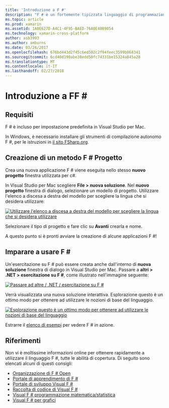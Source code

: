 ```yaml
---
title: 'Introduzione a F #'
description: "F # è un fortemente tipizzata linguaggio di programmazione funzionale progettato per l'esecuzione su .NET"
ms.topic: article
ms.prod: xamarin
ms.assetid: 1A0E627D-A4C1-4F95-BAED-76A0E40B9054
ms.technology: xamarin-cross-platform
author: asb3993
ms.author: amburns
ms.date: 03/24/2017
ms.openlocfilehash: 676bd443d2f45c6ed502c2f94feec3599b068341
ms.sourcegitcommit: 6cd40d190abe38edd50fc74331be15324a845a28
ms.translationtype: MT
ms.contentlocale: it-IT
ms.lasthandoff: 02/27/2018
---
```

# <a name="getting-started-with-ff35"></a>Introduzione a FF &#35;

## <a name="requirements"></a>Requisiti

F # è incluso per impostazione predefinita in Visual Studio per Mac.

In Windows, è necessario installare gli strumenti di compilazione autonomo F #, per le istruzioni in [il sito FSharp.org](http://fsharp.org/use/windows/).

## <a name="creating-an-f35-project"></a>Creazione di un metodo F &#35; Progetto

Crea una nuova applicazione F # viene eseguita nello stesso **nuovo progetto** finestra utilizzata per c#.

In Visual Studio per Mac scegliere **File > nuova soluzione**. Nel **nuovo progetto** finestra di dialogo, selezionare un modello di progetto. Utilizzare l'elenco a discesa a destra del modello per scegliere la lingua che si desidera utilizzare:

 [ ![](overview-images/choosefsharp.png "Utilizzare l'elenco a discesa a destra del modello per scegliere la lingua che si desidera utilizzare")](overview-images/choosefsharp.png)

Selezionare il tipo di progetto e fare clic su **Avanti** crearla e nome.


A questo punto si è pronti avviare la creazione di alcune applicazioni F #!

## <a name="learning-to-use-f35"></a>Imparare a usare F &#35;

Un'esercitazione su F # può essere creata anche dall'interno di **nuova soluzione** finestra di dialogo in Visual Studio per Mac. Passare a **altri > .NET > esercitazione su F #**, come illustrato nell'immagine seguente:

 [ ![](overview-images/fsharptutorial.png "Passare ad altre / .NET / esercitazione su F #")](overview-images/fsharptutorial.png)

Verrà visualizzata una nuova soluzione interattiva. Esplorazione questo è un ottimo modo per ottenere ad utilizzare le nozioni di base del linguaggio.

 [ ![](overview-images/newtutorial-sml.png "Esplorazione questo è un ottimo modo per ottenere ad utilizzare le nozioni di base del linguaggio")](overview-images/newtutorial.png)

Estrarre il [elenco di esempi](/guides/cross-platform/fsharp/samples/) per vedere F # in azione.

## <a name="references"></a>Riferimenti

Non vi è moltissime informazioni online per ottenere rapidamente a utilizzare il linguaggio F #, tutte le abilità di copertura. Di seguito sono elencati alcuni di questi consigli:

-  [Organizzazione di F # Open](http://fsharp.org)
-  [Portale di apprendimento di F #](http://tryfsharp.org)
-  [Portale di sviluppo Visual F #](http://go.microsoft.com/fwlink/?LinkID=234174)
-  [Raccolta di codice di Visual F #](http://go.microsoft.com/fwlink/?LinkID=124614)
-  [Visual F # programmazione matematica/statistica](http://go.microsoft.com/fwlink/?LinkId=235173)
-  [Visual F # per grafici](http://go.microsoft.com/fwlink/?LinkId=235176)

